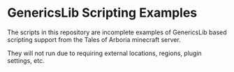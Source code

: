 GenericsLib Scripting Examples
==================

The scripts in this repository are incomplete examples of GenericsLib based scripting support from the Tales of Arboria minecraft server.

They will not run due to requiring external locations, regions, plugin settings, etc.
